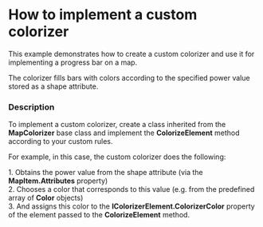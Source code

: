 # How to implement a custom colorizer


<p>This example demonstrates how to create a custom colorizer and use it for implementing a progress bar on a map.</p><p>The colorizer fills bars with colors according to the specified power value stored as a shape attribute.</p>


<h3>Description</h3>

<p>To implement a custom colorizer, create a class inherited from the <strong>MapColorizer</strong> base class and implement the <strong>ColorizeElement</strong> method according to your custom rules.</p>
<p>For example, in this case, the custom colorizer does the following:</p>
<p>1. Obtains the power value from the shape attribute (via the <strong>MapItem.Attributes</strong> property)<br /> 2. Chooses a color that corresponds to this value (e.g. from the predefined array of <strong>Color</strong> objects) <br /> 3. And assigns this color to the <strong>IColorizerElement.ColorizerColor</strong> property of the element passed to the <strong>ColorizeElement</strong> method.</p>

<br/>


